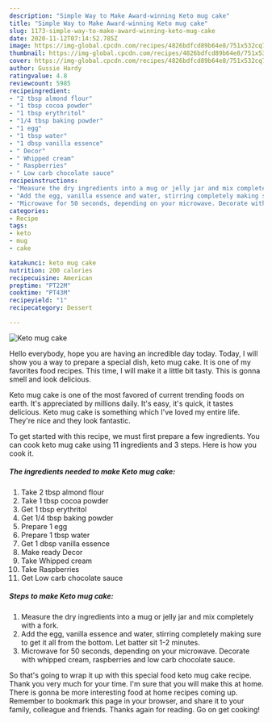 ```yaml
---
description: "Simple Way to Make Award-winning Keto mug cake"
title: "Simple Way to Make Award-winning Keto mug cake"
slug: 1173-simple-way-to-make-award-winning-keto-mug-cake
date: 2020-11-12T07:14:52.785Z
image: https://img-global.cpcdn.com/recipes/4826bdfcd89b64e8/751x532cq70/keto-mug-cake-recipe-main-photo.jpg
thumbnail: https://img-global.cpcdn.com/recipes/4826bdfcd89b64e8/751x532cq70/keto-mug-cake-recipe-main-photo.jpg
cover: https://img-global.cpcdn.com/recipes/4826bdfcd89b64e8/751x532cq70/keto-mug-cake-recipe-main-photo.jpg
author: Gussie Hardy
ratingvalue: 4.8
reviewcount: 5985
recipeingredient:
- "2 tbsp almond flour"
- "1 tbsp cocoa powder"
- "1 tbsp erythritol"
- "1/4 tbsp baking powder"
- "1 egg"
- "1 tbsp water"
- "1 dbsp vanilla essence"
- " Decor"
- " Whipped cream"
- " Raspberries"
- " Low carb chocolate sauce"
recipeinstructions:
- "Measure the dry ingredients into a mug or jelly jar and mix completely with a fork."
- "Add the egg, vanilla essence and water, stirring completely making sure to get it all from the bottom. Let batter sit 1-2 minutes."
- "Microwave for 50 seconds, depending on your microwave. Decorate with whipped cream, raspberries and low carb chocolate sauce."
categories:
- Recipe
tags:
- keto
- mug
- cake

katakunci: keto mug cake 
nutrition: 200 calories
recipecuisine: American
preptime: "PT22M"
cooktime: "PT43M"
recipeyield: "1"
recipecategory: Dessert

---
```



![Keto mug cake](https://img-global.cpcdn.com/recipes/4826bdfcd89b64e8/751x532cq70/keto-mug-cake-recipe-main-photo.jpg)

Hello everybody, hope you are having an incredible day today. Today, I will show you a way to prepare a special dish, keto mug cake. It is one of my favorites food recipes. This time, I will make it a little bit tasty. This is gonna smell and look delicious.

Keto mug cake is one of the most favored of current trending foods on earth. It's appreciated by millions daily. It's easy, it's quick, it tastes delicious. Keto mug cake is something which I've loved my entire life. They're nice and they look fantastic.




To get started with this recipe, we must first prepare a few ingredients. You can cook keto mug cake using 11 ingredients and 3 steps. Here is how you cook it.

<!--inarticleads1-->

##### The ingredients needed to make Keto mug cake:

1. Take 2 tbsp almond flour
1. Take 1 tbsp cocoa powder
1. Get 1 tbsp erythritol
1. Get 1/4 tbsp baking powder
1. Prepare 1 egg
1. Prepare 1 tbsp water
1. Get 1 dbsp vanilla essence
1. Make ready  Decor
1. Take  Whipped cream
1. Take  Raspberries
1. Get  Low carb chocolate sauce




<!--inarticleads2-->

##### Steps to make Keto mug cake:

1. Measure the dry ingredients into a mug or jelly jar and mix completely with a fork.
1. Add the egg, vanilla essence and water, stirring completely making sure to get it all from the bottom. Let batter sit 1-2 minutes.
1. Microwave for 50 seconds, depending on your microwave. Decorate with whipped cream, raspberries and low carb chocolate sauce.




So that's going to wrap it up with this special food keto mug cake recipe. Thank you very much for your time. I'm sure that you will make this at home. There is gonna be more interesting food at home recipes coming up. Remember to bookmark this page in your browser, and share it to your family, colleague and friends. Thanks again for reading. Go on get cooking!
